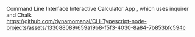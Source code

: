 Command Line Interface Interactive Calculator App , which uses inquirer and Chalk  
https://github.com/dynamomanal/CLI-Typescript-node-projects/assets/133088089/659a19b8-f5f3-4030-8a84-7b853bfc594c
